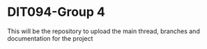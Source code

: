 # DIT094-Group 4 

This will be the repository to upload the main thread, branches and documentation for the project